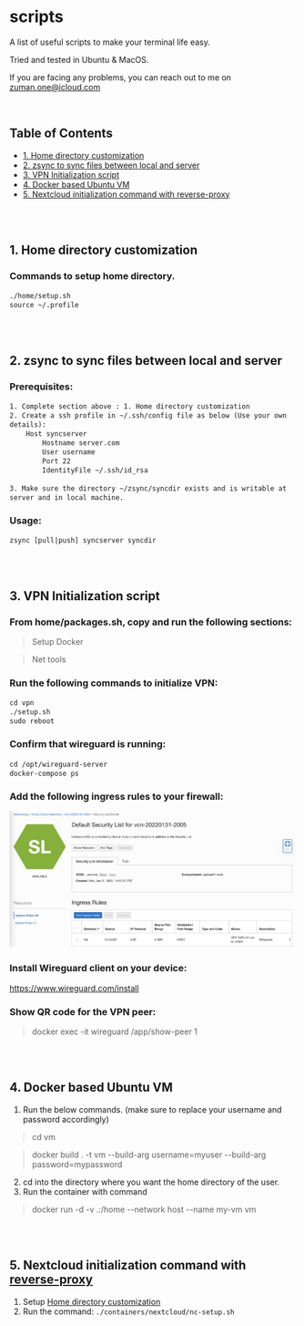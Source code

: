 # scripts

A list of useful scripts to make your terminal life easy.

Tried and tested in Ubuntu & MacOS.

If you are facing any problems, you can reach out to me on zuman.one@icloud.com

<br>

## Table of Contents
- [1. Home directory customization](#1-home-directory-customization)
- [2. zsync to sync files between local and server](#2-zsync-to-sync-files-between-local-and-server)
- [3. VPN Initialization script](#3-vpn-initialization-script)
- [4. Docker based Ubuntu VM](#4-docker-based-ubuntu-vm)
- [5. Nextcloud initialization command with reverse-proxy](#5-nextcloud-initialization-command-with-reverse-proxy)


<br><br>

## 1. Home directory customization

### Commands to setup home directory.
```
./home/setup.sh
source ~/.profile
```

<br><br>

## 2. zsync to sync files between local and server

### Prerequisites:
    1. Complete section above : 1. Home directory customization
    2. Create a ssh profile in ~/.ssh/config file as below (Use your own details):
        Host syncserver
            Hostname server.com
            User username
            Port 22
            IdentityFile ~/.ssh/id_rsa
    
    3. Make sure the directory ~/zsync/syncdir exists and is writable at server and in local machine.


### Usage:
```
zsync [pull|push] syncserver syncdir
```

<br><br>

## 3. VPN Initialization script

### From home/packages.sh, copy and run the following sections:
> Setup Docker

> Net tools

### Run the following commands to initialize VPN:
```
cd vpn
./setup.sh
sudo reboot
```
### Confirm that wireguard is running:
```
cd /opt/wireguard-server
docker-compose ps
```
### Add the following ingress rules to your firewall:
![Ingress rule](images/ingress.jpg)

### Install Wireguard client on your device:
https://www.wireguard.com/install

### Show QR code for the VPN peer:
>docker exec -it wireguard /app/show-peer 1

<br><br>

## 4. Docker based Ubuntu VM

1. Run the below commands. (make sure to replace your username and password accordingly)

>cd vm
 
>docker build . -t vm --build-arg username=myuser --build-arg password=mypassword

2. cd into the directory where you want the home directory of the user.
2. Run the container with command
>docker run -d -v .:/home --network host --name my-vm vm

<br><br>

## 5. Nextcloud initialization command with [reverse-proxy](https://github.com/zuman/common-proxy)

1. Setup  [Home directory customization](#1-home-directory-customization)
2. Run the command: `./containers/nextcloud/nc-setup.sh`